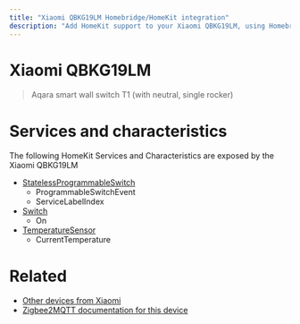 ```yaml
---
title: "Xiaomi QBKG19LM Homebridge/HomeKit integration"
description: "Add HomeKit support to your Xiaomi QBKG19LM, using Homebridge, Zigbee2MQTT and homebridge-z2m."
---
```

<!---
This file has been GENERATED using src/docgen/docgen.ts
DO NOT EDIT THIS FILE MANUALLY!
-->
# Xiaomi QBKG19LM
> Aqara smart wall switch T1 (with neutral, single rocker)


# Services and characteristics
The following HomeKit Services and Characteristics are exposed by
the Xiaomi QBKG19LM

* [StatelessProgrammableSwitch](../../action.md)
  * ProgrammableSwitchEvent
  * ServiceLabelIndex
* [Switch](../../switch.md)
  * On
* [TemperatureSensor](../../sensors.md)
  * CurrentTemperature


# Related
* [Other devices from Xiaomi](../index.md#xiaomi)
* [Zigbee2MQTT documentation for this device](https://www.zigbee2mqtt.io/devices/QBKG19LM.html)